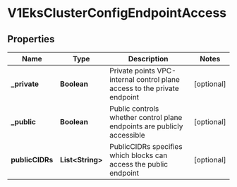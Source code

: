 # V1EksClusterConfigEndpointAccess

## Properties
Name | Type | Description | Notes
------------ | ------------- | ------------- | -------------
**_private** | **Boolean** | Private points VPC-internal control plane access to the private endpoint |  [optional]
**_public** | **Boolean** | Public controls whether control plane endpoints are publicly accessible |  [optional]
**publicCIDRs** | **List&lt;String&gt;** | PublicCIDRs specifies which blocks can access the public endpoint |  [optional]
